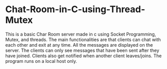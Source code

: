 # Chat-Room-in-C-using-Thread-Mutex
This is a basic Char Room server made in c using Socket Programming, Mutex, and threads. The main functionalities are that clients can chat with each other and exit at any time. All the messages are displayed on the server. The clients can only see messages that have been sent after they have joined. Clients also get notified when another client leaves/joins. The program runs on a local host only.
